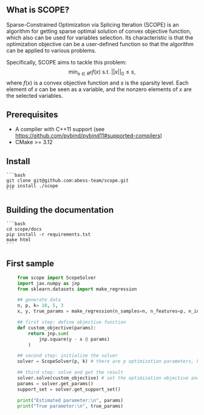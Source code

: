 ## What is SCOPE?

Sparse-Constrained Optimization via Splicing Iteration (SCOPE) is an algorithm for getting sparse optimal solution of convex objective function, which also can be used for variables selection. Its characteristic is that the optimization objective can be a user-defined function so that the algorithm can be applied to various problems.

Specifically, SCOPE aims to tackle this problem: 
$$\min_{x \in R^p} f(x) \text{ s.t. } ||x||_0 \leq s,$$
where $f(x)$ is a convex objective function and $s$ is the sparsity level. Each element of $x$ can be seen as a variable, and the nonzero elements of $x$ are the selected variables.

## Prerequisites
+ A compiler with C++11 support (see https://github.com/pybind/pybind11#supported-compilers)
+ CMake >= 3.12

## Install

    ```bash
    git clone git@github.com:abess-team/scope.git
    pip install ./scope
    ```

## Building the documentation

    ```bash
    cd scope/docs
    pip install -r requirements.txt
    make html
    ```
## First sample

```python
    from scope import ScopeSolver
    import jax.numpy as jnp
    from sklearn.datasets import make_regression

    ## generate data
    n, p, k= 10, 5, 3
    x, y, true_params = make_regression(n_samples=n, n_features=p, n_informative=k, coef=True)

    ## first step: define objective function
    def custom_objective(params):
        return jnp.sum(
            jnp.square(y - x @ params)
        )

    ## second step: initialize the solver
    solver = ScopeSolver(p, k) # there are p optimization parameters, k of which are non-zero

    ## third step: solve and get the result 
    solver.solve(custom_objective) # set the optimization objective and begin to solve
    params = solver.get_params() 
    support_set = solver.get_support_set()

    print("Estimated parameter:\n", params)
    print("True parameter:\n", true_params)
```
